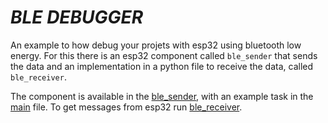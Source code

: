 # _BLE DEBUGGER_

An example to how debug your projets with esp32 using bluetooth low energy. For this there is an esp32 component called `ble_sender` that sends the data and an implementation in a python file to receive the data, called `ble_receiver`.

The component is available in the [ble_sender](ble_sender/src/ble_sender/), with an example task in the [main](ble_sender/src/main/main.c) file.
To get messages from esp32 run [ble_receiver](ble_receiver/src/main.py).
